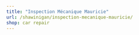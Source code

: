 ```yaml
---
title: "Inspection Mécanique Mauricie"
url: /shawinigan/inspection-mecanique-mauricie/
shop: car repair
---
```

